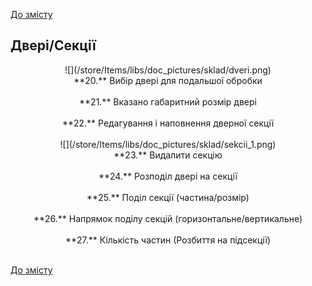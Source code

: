 [До змісту](/service/doc/?cid=folding)
## Двері/Секції
<center>
![](/store/Items/libs/doc_pictures/sklad/dveri.png) <br>
**20.** Вибір двері для подальшої обробки <br><br>
**21.** Вказано габаритний розмір двері <br><br>
**22.** Редагування і наповнення дверної секції <br><br>
![](/store/Items/libs/doc_pictures/sklad/sekcii_1.png) <br>
**23.** Видалити секцію <br><br>
**24.** Розподіл двері на секції <br><br>
**25.** Поділ секції (частина/розмір) <br><br>
**26.** Напрямок поділу секцій (горизонтальне/вертикальне) <br><br>
**27.** Кількість частин (Розбиття на підсекції) <br><br>
</center>


[До змісту](/service/doc/?cid=folding)
